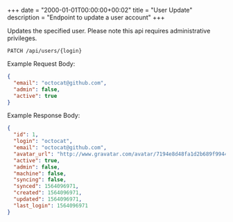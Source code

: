 +++
date = "2000-01-01T00:00:00+00:02"
title = "User Update"
description = "Endpoint to update a user account"
+++

Updates the specified user.
Please note this api requires administrative privileges.

```
PATCH /api/users/{login}
```

Example Request Body:

```json {linenos=table}
{
  "email": "octocat@github.com",
  "admin": false,
  "active": true
}
```

Example Response Body:

```json {linenos=table}
{
  "id": 1,
  "login": "octocat",
  "email": "octocat@github.com",
  "avatar_url": "http://www.gravatar.com/avatar/7194e8d48fa1d2b689f99443b767316c",
  "active": true,
  "admin": false,
  "machine": false,
  "syncing": false,
  "synced": 1564096971,
  "created": 1564096971,
  "updated": 1564096971,
  "last_login": 1564096971
}
```
